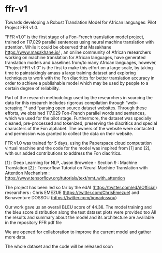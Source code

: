 # ffr-v1
Towards developing a Robust Translation Model for African languages: Pilot Project FFR v1.0. 

"FFR v1.0" is the first stage of a Fon-French translation model project, trained on 117,029 parallel sentences using neural machine translation with attention.
While it could be observed that Masakhane https://www.masakhane.io/ , an online community of African researchers working on machine 
translation for African languages, have generated translation models and baselines from/to many African languages, however,
"Project FFR v1.0” is the first to make this effort on a large scale, by taking time to painstakingly amass a large 
training dataset and exploring techniques to work with the Fon diacritics for better translation accuracy
in order to achieve a publishable model which may be used by people to a certain degree of reliability.

Part of the research methodology used by the researchers in sourcing the data for this research includes rigorous compilation through 
“web-scraping,”* and  “parsing open source dataset websites. Through these efforts, we obtained 117,029 Fon-French parallel words and 
sentences, which we used for the pilot stage. Furthermore, the dataset was specially cleaned, pre-processed and tokenized, 
preserving the diacritics and special characters of the Fon alphabet. The owners of the website were contacted and permission was granted
to collect the data on their website.

FFR v1.0 was trained for 5 days, using the Paperspace cloud computation virtual machine and the code for the model was inspired from [1] 
and [2], with our added contributions to address the Fon diacritics.

[1] : Deep Learning for NLP, Jason Brownlee - Section 9 : Machine Translation
[2] : Tensorflow Tutorial on Neural Machine Translation with Attention Mechanism : 
      https://www.tensorflow.org/tutorials/text/nmt_with_attention

The project has been led so far by the edAI (https://twitter.com/edAIOfficial) researchers : 
Chris EMEZUE (https://twitter.com/ChrisEmezue) and Bonaventure DOSSOU (https://twitter.com/bonadossou)

Our work gave us an overall BLEU score of 44.38.
The model training and the bleu score distribution along the test dataset plots were provided too
All the results and summary about the model and its architecture are available in the repository FFR pdf file

We are opened for collaboration to improve the current model and gather more data.

The whole dataset and the code will be released soon 


